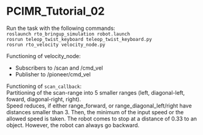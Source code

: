 # PCIMR_Tutorial_02

Run the task with the following commands: </br>
`roslaunch rto_bringup_simulation robot.launch` </br>
`rosrun teleop_twist_keyboard teleop_twist_keyboard.py` </br>
`rosrun rto_velocity velocity_node.py`  

Functioning of velocity_node:  
- Subscribers to /scan and /cmd_vel  
- Publisher to /pioneer/cmd_vel  

Functioning of `scan_callback`:  
Partitioning of the scan-range into 5 smaller ranges (left, diagonal-left, foward, diagonal-right, right).  
Speed reduces, if either range_forward, or range_diagonal_left/right have distances smaller than 3. Then, the minimum of the input speed or the allowed speed is taken. The robot comes to stop at a distance of 0.33 to an object. However, the robot can always go backward. 




